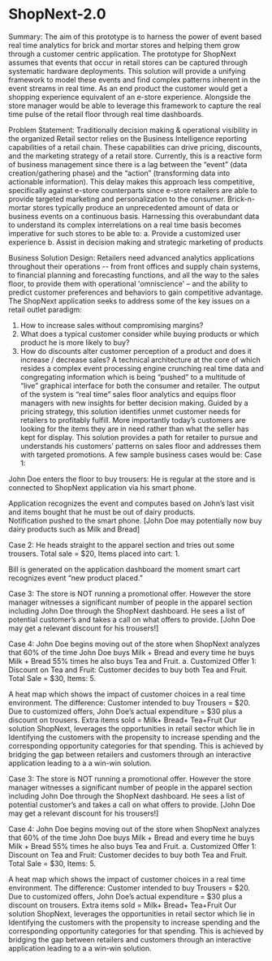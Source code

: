 ShopNext-2.0
============

Summary:
The aim of this prototype is to harness the power of event based real time analytics for brick and mortar stores and helping them grow through a customer centric application. The prototype for ShopNext assumes that events that occur in retail stores can be captured through systematic hardware deployments. This solution will provide a unifying framework to model these events and find complex patterns inherent in the event streams in real time. As an end product the customer would get a shopping experience equivalent of an e-store experience. Alongside the store manager would be able to leverage this framework to capture the real time pulse of the retail floor through real time dashboards.

Problem Statement: 
Traditionally decision making & operational visibility in the organized Retail sector relies on the Business Intelligence reporting capabilities of a retail chain. 
These capabilities can drive pricing, discounts, and the marketing strategy of a retail store. Currently, this is a reactive form of business management  since there is a lag between the “event” (data creation/gathering phase) and the “action” (transforming data into actionable information). This delay makes this approach less competitive, specifically against e-store counterparts since e-store retailers are able to provide targeted marketing and personalization to the consumer.
Brick-n-mortar stores typically produce an unprecedented amount of data or business events on a continuous basis. Harnessing this  overabundant data to understand its complex interrelations on a real time basis becomes imperative for such stores to be able to:
a. Provide a customized user experience
b. Assist in decision making and strategic marketing of products

Business Solution Design:
Retailers need advanced analytics applications throughout their operations -- from front offices and supply chain systems, to financial planning and forecasting functions, and all the way to the sales floor, to provide them with operational 'omniscience' – and the ability to predict customer preferences and behaviors to gain competitive advantage.
The ShopNext application seeks to address some of the key issues on a retail outlet paradigm:
1.	How to increase sales without compromising margins?
2.	What does a typical customer consider while buying products or which product he is more likely to buy?
3.	How do discounts alter customer perception of a product and does it increase / decrease sales?
A technical architecture at the core of which resides a complex  event processing engine crunching real time data and congregating information which is being “pushed” to a multitude of “live” graphical interface for both the consumer and retailer.
The output of the system is “real time” sales floor analytics and equips floor managers with new insights for better decision making. Guided by a pricing strategy, this solution identifies unmet customer needs for retailers to profitably fulfill. 
More importantly today’s customers are looking for the items they are in need rather than what the seller has kept for display. This solution provides a path for retailer to pursue and understands his customers’ patterns on sales floor and addresses them with targeted promotions.
A few sample business cases would be:
Case 1: 

John Doe enters the floor to buy trousers: He is regular at the store and is connected to ShopNext application via his smart phone.

Application recognizes the event and computes based on John’s last visit and items bought that he must be out of dairy products.  
Notification pushed to the smart phone.
[John Doe may potentially now buy  dairy products such as Milk and Bread]

Case 2:
He heads straight to the apparel section and tries out some trousers. 
Total sale = $20, Items placed into cart: 1. 

Bill is generated on the application dashboard the moment smart cart recognizes event “new product placed.” 
 
Case 3: 
The store is NOT running a promotional offer. However the store manager witnesses a significant number of people in the apparel section including John Doe through the ShopNext dashboard.
He sees a list of potential customer’s and takes a call on what offers to provide. 
[John Doe may get a relevant discount for his trousers!]
 
Case 4:
John Doe begins moving out of the store when ShopNext analyzes that 60% of the time John Doe buys Milk + Bread and every time he buys Milk + Bread 55% times he also buys Tea and Fruit.
a.	Customized Offer 1: Discount on Tea and Fruit: Customer decides to buy both Tea and Fruit.   
Total Sale = $30, Items: 5. 
 
A heat map which shows the impact of customer choices in a real time environment.
The difference:
Customer intended to buy Trousers = $20.
Due to customized offers, John Doe’s actual expenditure = $30 plus a discount on trousers.
Extra items sold = Milk+ Bread+ Tea+Fruit
Our solution ShopNext, leverages the opportunities in retail sector which lie in Identifying the customers with the propensity to increase spending and the corresponding opportunity categories for that spending. This is achieved by bridging the gap between retailers and customers through an interactive application leading to a a win-win solution.

Case 3: 
The store is NOT running a promotional offer. However the store manager witnesses a significant number of people in the apparel section including John Doe through the ShopNext dashboard.
He sees a list of potential customer’s and takes a call on what offers to provide. 
[John Doe may get a relevant discount for his trousers!]
 
Case 4:
John Doe begins moving out of the store when ShopNext analyzes that 60% of the time John Doe buys Milk + Bread and every time he buys Milk + Bread 55% times he also buys Tea and Fruit.
a.	Customized Offer 1: Discount on Tea and Fruit: Customer decides to buy both Tea and Fruit.   
Total Sale = $30, Items: 5. 
 
A heat map which shows the impact of customer choices in a real time environment.
The difference:
Customer intended to buy Trousers = $20.
Due to customized offers, John Doe’s actual expenditure = $30 plus a discount on trousers.
Extra items sold = Milk+ Bread+ Tea+Fruit
Our solution ShopNext, leverages the opportunities in retail sector which lie in Identifying the customers with the propensity to increase spending and the corresponding opportunity categories for that spending. This is achieved by bridging the gap between retailers and customers through an interactive application leading to a a win-win solution.
